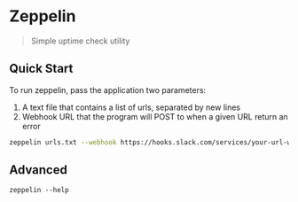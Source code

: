 # Zeppelin

> Simple uptime check utility

## Quick Start 
To run zeppelin, pass the application two parameters: 
1. A text file that contains a list of urls, separated by new lines
2. Webhook URL that the program will POST to when a given URL return an error

```bash
zeppelin urls.txt --webhook https://hooks.slack.com/services/your-url-will-be-unique
```

## Advanced

```
zeppelin --help
```
